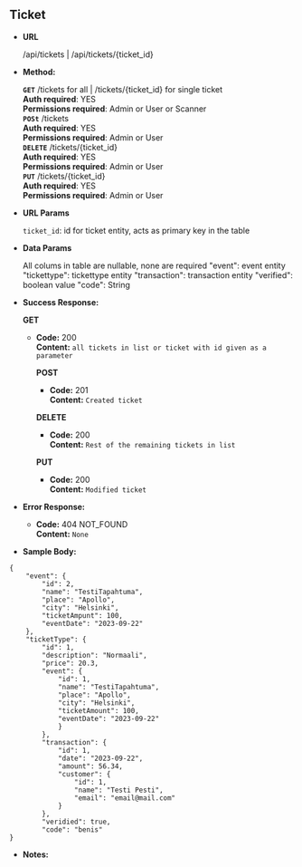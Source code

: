 **Ticket**
----

* **URL**

  /api/tickets | /api/tickets/{ticket_id}

* **Method:**
  
  **`GET`** /tickets for all | /tickets/{ticket_id} for single ticket<br />
  **Auth required**: YES<br />
  **Permissions required**: Admin or User or Scanner<br />
  **`POSt`** /tickets<br />
  **Auth required**: YES<br />
  **Permissions required**: Admin or User<br />
  **`DELETE`** /tickets/{ticket_id}<br />
  **Auth required**: YES<br />
  **Permissions required**: Admin or User<br />
  **`PUT`** /tickets/{ticket_id}<br />
  **Auth required**: YES<br />
  **Permissions required**: Admin or User<br />
  
*  **URL Params**

   `ticket_id`: id for ticket entity, acts as primary key in the table

* **Data Params**

  All colums in table are nullable, none are required
    "event": event entity
    "tickettype": tickettype entity
    "transaction": transaction entity
    "verified": boolean value
    "code": String 



* **Success Response:**
  
    **GET**
  * **Code:** 200 <br />
    **Content:** `all tickets in list or ticket with id given as a parameter`

    **POST**
    * **Code:** 201 <br />
    **Content:** `Created ticket`

    **DELETE**
    * **Code:** 200 <br />
    **Content:** `Rest of the remaining tickets in list`

    **PUT**
    * **Code:**  200 <br />
    **Content:** `Modified ticket`
 
* **Error Response:**

  * **Code:** 404 NOT_FOUND <br />
    **Content:** `None`

* **Sample Body:**

```
{
    "event": {
        "id": 2,
        "name": "TestiTapahtuma",
        "place": "Apollo",
        "city": "Helsinki",
        "ticketAmpunt": 100,
        "eventDate": "2023-09-22"
    },
    "ticketType": {
        "id": 1,
        "description": "Normaali",
        "price": 20.3,
        "event": {
            "id": 1,
            "name": "TestiTapahtuma",
            "place": "Apollo",
            "city": "Helsinki",
            "ticketAmount": 100,
            "eventDate": "2023-09-22"
            }
        },
        "transaction": {
            "id": 1,
            "date": "2023-09-22",
            "amount": 56.34,
            "customer": {
                "id": 1,
                "name": "Testi Pesti",
                "email": "email@mail.com"
            }
        },
        "veridied": true,
        "code": "benis"
}
```


* **Notes:**

